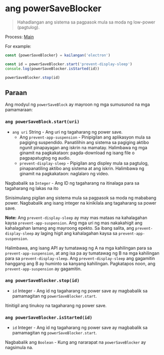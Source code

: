 # ang powerSaveBlocker

> Hahadlangan ang sistema sa pagpasok mula sa moda ng low-power (pagtulog).

Process: [Main](../glossary.md#main-process)

For example:

```javascript
const {powerSaveBlocker} = kailangan('electron')

const id = powerSaveBlocker.start('prevent-display-sleep')
console.log(powerSaveBlocker.isStarted(id))

powerSaveBlocker.stop(id)
```

## Paraan

Ang modyul ng `powerSaveBlock` ay mayroon ng mga sumusunod na mga pamamaraan:

### `ang powerSaveBlock.start(uri)`

* `ang uri` String - Ang uri ng tagaharang ng power save. 
  * Ang `prevent-app-suspension` - Pinipigilan ang aplikasyon mula sa pagiging suspendido. Panatilihin ang sistema sa pagiging aktibo ngunit pinapayagan ang iskrin na mamatay. Halimbawa ng mga ginamit na pagkakataon: pagda-download ng isang file o pagpapatugtog ng audio.
  * `prevent-display-sleep` - Pipigilan ang displey mula sa pagtulog, pinapanatiling aktibo ang sistema at ang iskrin. Halimbawa ng ginamit na pagkakataon: naglalaro ng video.

Nagbabalik sa `Integer` - Ang ID ng tagaharang na itinalaga para sa tagaharang ng lakas na ito

Sinisimulang pigilan ang sistema mula sa pagpasok sa moda ng mababang power. Nagbabalik ang isang integer na kinikilala ang tagaharang sa power save.

**Note:** Ang `prevent-display-sleep` ay may mas mataas na kahalagahan kaysa `prevent-app-suspension`. Ang mga uri ng mas nakakahigit ang kahalagahan lamang ang mayroong epekto. Sa ibang salita, ang `prevent-display-sleep` ay laging higit ang kahalagahan kaysa sa `prevent-app-suspension`.

Halimbawa, ang isang API ay tumatawag ng A na mga kahilingan para sa `prevent-app-suspension`, at ang isa pa ay tumatawag ng B na mga kahilingan para sa `prevent-display-sleep`. Ang `prevent-display-sleep` ang gagamitin hanggang ang B ay huminto sa kanyang kahilingan. Pagkatapos noon, ang `prevent-app-suspension` ay gagamitin.

### `ang powerSaveBlocker.stop(id)`

* `id` Integer - Ang id ng tagaharang ng power save ay magbabalik sa pamamagitan ng `powerSaveBlocker.start`.

Itinitigil ang tinukoy na tagaharang ng power save.

### `ang powerSaveBlocker.isStarted(id)`

* `id` Integer - Ang id ng tagaharang ng power save ay magbabalik sa pamamagitan ng `powerSaveBlocker.start`.

Nagbabalik ang `Boolean` - Kung ang nararapat na `powerSaveBlocker` ay nagsimula na.